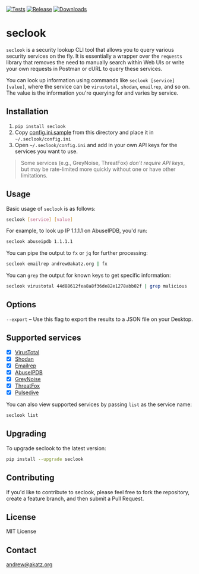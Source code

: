 [![Tests](https://github.com/ackatz/seclook/actions/workflows/ci.yml/badge.svg)](https://github.com/ackatz/seclook/actions/workflows/ci.yml)
[![Release](https://github.com/ackatz/seclook/actions/workflows/cd.yml/badge.svg)](https://github.com/ackatz/seclook/actions/workflows/cd.yml)
[![Downloads](https://static.pepy.tech/badge/seclook)](https://pepy.tech/project/seclook)

# seclook

`seclook` is a security lookup CLI tool that allows you to query various security services on the fly. It is essentially a wrapper over the `requests` library that removes the need to manually search within Web UIs or write your own requests in Postman or cURL to query these services.

You can look up information using commands like `seclook [service] [value]`, where the service can be `virustotal`, `shodan`, `emailrep`, and so on. The value is the information you're querying for and varies by service.

## Installation

1. `pip install seclook`
2. Copy [config.ini.sample](https://github.com/ackatz/seclook/blob/main/config.ini.sample) from this directory and place it in `~/.seclook/config.ini`
3. Open `~/.seclook/config.ini` and add in your own API keys for the services you want to use. 

> Some services (e.g., GreyNoise, ThreatFox) _don't require API keys_, but may be rate-limited more quickly without one or have other limitations.

## Usage

Basic usage of `seclook` is as follows:

```bash
seclook [service] [value]
```

For example, to look up IP 1.1.1.1 on AbuseIPDB, you'd run:

```bash
seclook abuseipdb 1.1.1.1
```

You can pipe the output to `fx` or `jq` for further processing:

```bash
seclook emailrep andrew@akatz.org | fx
```

You can `grep` the output for known keys to get specific information:

```bash
seclook virustotal 44d88612fea8a8f36de82e1278abb02f | grep malicious
``` 

## Options

`--export` – Use this flag to export the results to a JSON file on your Desktop.

## Supported services

- [x] [VirusTotal](https://virustotal.com/)
- [x] [Shodan](https://www.shodan.io/)
- [x] [Emailrep](https://emailrep.io/)
- [x] [AbuseIPDB](https://www.abuseipdb.com/)
- [x] [GreyNoise](https://www.greynoise.io/)
- [x] [ThreatFox](https://threatfox.abuse.ch/)
- [x] [Pulsedive](https://pulsedive.com/)

You can also view supported services by passing `list` as the service name:

```bash 
seclook list
```

## Upgrading

To upgrade seclook to the latest version:

```bash
pip install --upgrade seclook
```

## Contributing

If you'd like to contribute to seclook, please feel free to fork the repository, create a feature branch, and then submit a Pull Request.

## License

MIT License

## Contact

[andrew@akatz.org](mailto:andrew@akatz.org)



